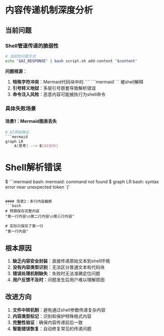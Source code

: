 # 内容传递机制深度分析

## 当前问题

### Shell管道传递的脆弱性
```bash
# 当前的问题方式
echo "$AI_RESPONSE" | bash script.sh add-content "$content"
```

**问题根源**：
1. **特殊字符冲突**：Mermaid代码块中的 ```` ```mermaid` `` 被shell解释
2. **引号转义地狱**：多层引号嵌套导致解析错误
3. **命令注入风险**：恶意内容可能被执行为shell命令

### 具体失败场景

#### 场景1：Mermaid图表丢失
```bash
# AI原始输出
```mermaid
graph LR
    A[思考] --> B[AI协作]
```

# Shell解析错误
$ ```mermaid
bash: mermaid: command not found
$ graph LR
bash: syntax error near unexpected token `('
```

#### 场景2：多行内容截断
```bash
# 预期保存完整内容
"第一行内容\n第二行内容\n第三行内容"

# 实际只保存了第一行
"第一行内容"
```

## 根本原因

1. **缺乏内容安全封装**：直接传递原始文本到shell环境
2. **没有内容类型识别**：无法区分普通文本和代码块
3. **错误处理机制缺失**：失败时无法准确定位问题
4. **用户反馈不及时**：问题发生后用户难以理解原因

## 改进方向

1. **文件中转机制**：避免通过shell参数传递复杂内容
2. **内容类型标记**：识别和保护特殊格式内容
3. **完整性验证**：确保内容传递前后一致
4. **智能错误恢复**：自动修复常见的传递问题